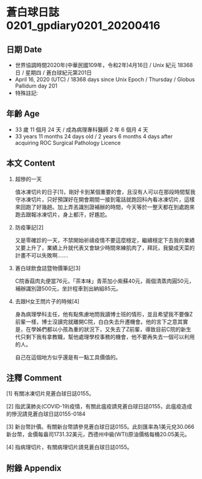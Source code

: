 [_metadata_:encoding]: - "utf-8"
[_metadata_:fileformat]: - "markdown"
[_metadata_:MIME_type]: - "text/plain"
[_metadata_:markdown_version]: - "commonmark version 0.29"
[_metadata_:markdown_spec]: - "https://spec.commonmark.org/0.29/"

# 蒼白球日誌0201_gpdiary0201_20200416 #

## 日期 Date ##

* 世界協調時間2020年(中華民國109年，令和2年)4月16日 / Unix 紀元 18368 日 / 星期四 / 蒼白球紀元第201日
* April 16, 2020 (UTC) / 18368 days since Unix Epoch / Thursday / Globus Pallidum day 201
* 特殊註記:

## 年齡 Age ##

* 33 歲 11 個月 24 天 / 成為病理專科醫師 2 年 6 個月 4 天
* 33 years 11 months 24 days old / 2 years 6 months 4 days after acquiring ROC Surgical Pathology Licence

## 本文 Content ##

1. 超慘的一天

    值冰凍切片的日子[1]，剛好卡到某個重要的會，且沒有人可以在那段時間幫我守冰凍切片，只好預謀好在開會期間一接到電話就跑回科內看冰凍切片，這樣來回跑了好幾趟。加上弄丟識別證補辦的時間，今天等於一整天都在到處跑來跑去跟報冰凍切片，身上都汗，好尷尬。

2. 防疫筆記[2]

    又是零確診的一天，不禁開始祈禱疫情不要這麼穩定，繼續穩定下去我的業績又要上升了，業績上升就代表又會缺少時間來練肌肉了，拜託，我變成天菜的計畫不可以失敗啊.......

3. 蒼白球飲食誌暨物價筆記[3]

    C院香菇肉丸便當76元，「茶本味」青茶加小紫蘇40元，兩個清蒸肉圓50元，補辦識別證500元，坐計程車到出納組85元。

4. 去跟H女王問片子的時候[4]

    身為病理學科主任，他有點焦慮地問我讀博士班的情形，並且希望我不要像Z前輩一樣，博士沒讀完就離開C院，白白失去升遷機會。他的言下之意其實是，在學姊們都以小孩為重的狀況下，又失去了Z前輩，導致目前C院的新生代只剩下我有拿教職，幫他處理學校事務的機會，他不要再失去一個可以利用的人。

    自己在這個地方似乎還是有一點工具價值的。

## 注釋 Comment ##

[1] 有關冰凍切片見蒼白球日誌0155。

[2] 指武漢肺炎(COVID-19)疫情，有關此瘟疫請見蒼白球日誌0155，此瘟疫造成的慘況請見蒼白球日誌0155-0184

[3] 新台幣計價。有關新台幣請參見蒼白球日誌0155。此刻匯率為1美元兌30.066新台幣，金價每盎司1731.32美元，西德州中級(WTI)原油價格每桶20.05美元。

[4] 指病理切片，有關病理切片請見蒼白球日誌0155。

## 附錄 Appendix ##
